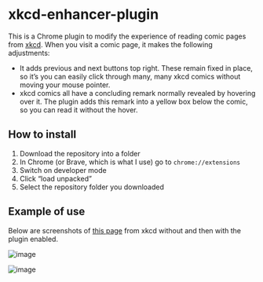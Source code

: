 # xkcd-enhancer-plugin

This is a Chrome plugin to modify the experience of reading comic pages from [xkcd](https://xkcd.com). When you visit a comic page, it makes the following adjustments:

* It adds previous and next buttons top right. These remain fixed in place, so it’s you can easily click through many, many xkcd comics without moving your mouse pointer.
* xkcd comics all have a concluding remark normally revealed by hovering over it. The plugin adds this remark into a yellow box below the comic, so you can read it without the hover.

## How to install

1. Download the repository into a folder
1. In Chrome (or Brave, which is what I use) go to `chrome://extensions`
1. Switch on developer mode
1. Click “load unpacked”
1. Select the repository folder you downloaded

## Example of use

Below are screenshots of [this page](https://xkcd.com/2758) from xkcd without and then with the plugin enabled.

![image](https://user-images.githubusercontent.com/1378887/230292677-c50d7ee2-2e18-4f35-baa8-370aef4673f9.png)

![image](https://user-images.githubusercontent.com/1378887/230293760-26b6840e-2d38-4b31-bbc9-8d1189a626bf.png)
